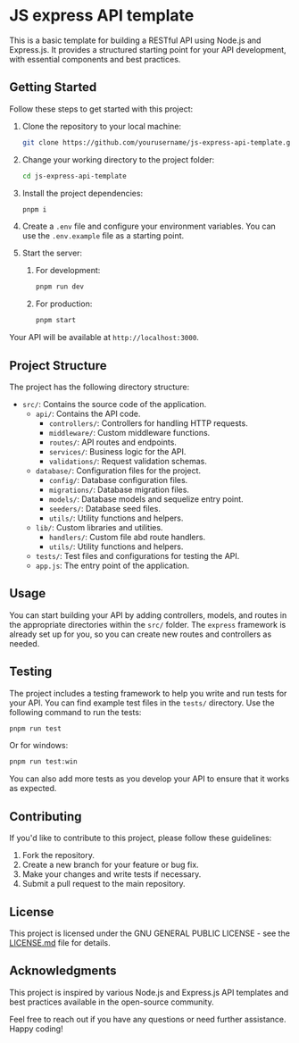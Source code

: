 # JS express API template

This is a basic template for building a RESTful API using Node.js and Express.js. It provides a structured starting point for your API development, with essential components and best practices.

## Getting Started

Follow these steps to get started with this project:

1. Clone the repository to your local machine:
   ```bash
   git clone https://github.com/yourusername/js-express-api-template.git
   ```

2. Change your working directory to the project folder:
   ```bash
   cd js-express-api-template
   ```

3. Install the project dependencies:
   ```bash
   pnpm i
   ```

4. Create a `.env` file and configure your environment variables. You can use the `.env.example` file as a starting point.

5. Start the server:
   1. For development:
      ```bash
      pnpm run dev
      ```
   2. For production:
       ```bash
      pnpm start
      ```

Your API will be available at `http://localhost:3000`.

## Project Structure

The project has the following directory structure:

- `src/`: Contains the source code of the application.
  - `api/`: Contains the API code.
    - `controllers/`: Controllers for handling HTTP requests.
    - `middleware/`: Custom middleware functions.
    - `routes/`: API routes and endpoints.
    - `services/`: Business logic for the API.
    - `validations/`: Request validation schemas.
  - `database/`: Configuration files for the project.
    - `config/`: Database configuration files.
    - `migrations/`: Database migration files.
    - `models/`: Database models and sequelize entry point.
    - `seeders/`: Database seed files.
    - `utils/`: Utility functions and helpers.
  - `lib/`: Custom libraries and utilities.
    - `handlers/`: Custom file abd route handlers.
    - `utils/`: Utility functions and helpers.
  - `tests/`: Test files and configurations for testing the API.
  - `app.js`: The entry point of the application.

## Usage

You can start building your API by adding controllers, models, and routes in the appropriate directories within the `src/` folder. The `express` framework is already set up for you, so you can create new routes and controllers as needed.

## Testing

The project includes a testing framework to help you write and run tests for your API. You can find example test files in the `tests/` directory. Use the following command to run the tests:

```bash
pnpm run test
```
Or for windows:
```bash
pnpm run test:win
```

You can also add more tests as you develop your API to ensure that it works as expected.

## Contributing

If you'd like to contribute to this project, please follow these guidelines:

1. Fork the repository.
2. Create a new branch for your feature or bug fix.
3. Make your changes and write tests if necessary.
4. Submit a pull request to the main repository.

## License

This project is licensed under the GNU GENERAL PUBLIC LICENSE - see the [LICENSE.md](LICENSE.md) file for details.

## Acknowledgments

This project is inspired by various Node.js and Express.js API templates and best practices available in the open-source community.

Feel free to reach out if you have any questions or need further assistance. Happy coding!
